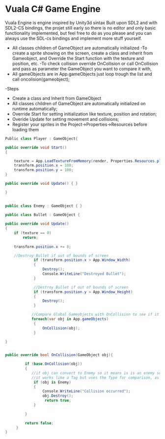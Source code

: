 # Vuala C# Game Engine

Vuala Engine is engine inspired by Unity3d sintax Built upon SDL2 and with SDL2-CS bindings, the projet still early so there is no editor and only basic functionality implemented,
but feel free to do as you please and you can always use the SDL-cs bindings and implement more stuff yourself.


- All classes children of GameObject are automatically initialized
-To create a sprite showing on the screen, create a class and inherit from Gameobject, and Override the Start function with the texture and position, etc.
-To check collision override OnCollision or call OnCollision and pass as parameter the GameObject you want to compare it with, 
- All gameObjects are in App.gameObjects just loop trough the list and call oncolision(gameobject);


-Steps

- Create a class and Inherit from GameObject
- All classes children of GameObject are automatically initialized on runtime automatically;
- Override Start for setting initialization like texture, position and rotation;
- Overide Update for setting movement and collisions;
- Register your sprites in the Project->Properties->Resources before loading them

```C#
Public class Player : GameObject{

public override void Start()
{

    texture = App.LoadTextureFromMemory(render, Properties.Resources.player);
    transform.position.x = 100;
    transform.position.y = 100;
}

public override void Update() { }

}

   
public class Enemy : GameObject { }

public class Bullet : GameObject {
   
public override void Update()
{
    if (texture == 0)
        return;
         
    transform.position.x += 8;

    //Destroy Bullet if out of bounds of screen
             if (transform.position.x > App.Window_Width)
             {
                 Destroy();
                 Console.WriteLine("Destroyed Bullet");
             }

             //Destroy Bullet if out of bounds of screen
             if (transform.position.y > App.Window_Height)
             {
                 Destroy();
             }

            //Compare Global Gameobjects with OnCollision to see if it was hit, each frame;
            foreach(var obj in App.gameObjects)
             {
                 OnCollision(obj);
             }
         
}


public override bool OnCollision(GameObject obj){

         if (base.OnCollision(obj))
         {
            //if obj can convert to Enemy so it means is is an enemy so you can destroy it, 
            //it works like a Tag but uses the Type for comparison, as long your enemies inherit from the Type you want it to compare it works.
             if (obj is Enemy)
             {
                 Console.WriteLine("Collision occurred");
                 obj.Destroy();
                  return true;
             }
            
         }

         return false;
     }
}





```
